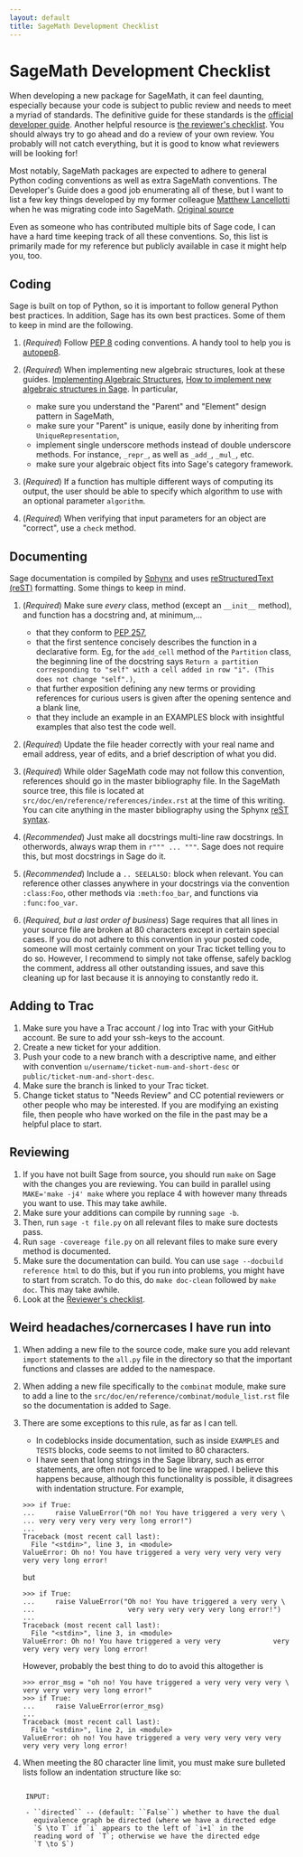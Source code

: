 ```yaml
---
layout: default
title: SageMath Development Checklist
---
```


SageMath Development Checklist
===

When developing a new package for SageMath, it can feel daunting, especially because your code is subject to public review and needs to meet a myriad of standards. The definitive guide for these standards is the [official developer guide](https://doc.sagemath.org/html/en/developer/coding_basics.html). Another helpful resource is [the reviewer's checklist](https://doc.sagemath.org/html/en/developer/reviewer_checklist.html). You should always try to go ahead and do a review of your own review. You probably will not catch everything, but it is good to know what reviewers will be looking for!

Most notably, SageMath packages are expected to adhere to general Python coding conventions as well as extra SageMath conventions. The Developer's Guide does a good job enumerating all of these, but I want to list a few key things developed by my former colleague [Matthew Lancellotti](http://matthewlancellotti.com/) when he was migrating code into SageMath. [Original source](https://github.com/MareoRaft/k_combinat_for_sage/issues/8)

Even as someone who has contributed multiple bits of Sage code, I can have a hard time keeping track of all these conventions. So, this list is primarily made for my reference but publicly available in case it might help you, too.

Coding
---
Sage is built on top of Python, so it is important to follow general Python best practices. In addition, Sage has its own best practices. Some of them to keep in mind are the following.

1. (*Required*) Follow [PEP 8](https://www.python.org/dev/peps/pep-0008/) coding conventions. A handy tool to help you is [autopep8](https://pypi.org/project/autopep8/).
1. (*Required*) When implementing new algebraic structures, look at these guides. [Implementing Algebraic Structures](https://doc.sagemath.org/html/en/thematic_tutorials/tutorial-implementing-algebraic-structures.html), [How to implement new algebraic structures in Sage](https://doc.sagemath.org/html/en/thematic_tutorials/coercion_and_categories.html). In particular, 

    - make sure you understand the "Parent" and "Element" design pattern in SageMath,
    - make sure your "Parent" is unique, easily done by inheriting from `UniqueRepresentation`,
    - implement single underscore methods instead of double underscore methods. For instance, `_repr_`, as well as `_add_`, `_mul_`, etc. 
    - make sure your algebraic object fits into Sage's category framework.
1. (*Required*) If a function has multiple different ways of computing its output, the user should be able to specify which algorithm to use with an optional parameter `algorithm`.
1. (*Required*) When verifying that input parameters for an object are "correct", use a `check` method. 

Documenting
---
Sage documentation is compiled by [Sphynx](http://www.sphinx-doc.org/en/master/index.html) and uses [reStructuredText (reST)](http://www.sphinx-doc.org/en/master/usage/restructuredtext/basics.html) formatting. Some things to keep in mind.

1. (*Required*) Make sure *every* class, method (except an `__init__` method), and function has a docstring and, at minimum,...

    - that they conform to [PEP 257](https://www.python.org/dev/peps/pep-0257/),
    - that the first sentence concisely describes the function in a declarative form. Eg, for the `add_cell` method of the `Partition` class, the beginning line of the docstring says `Return a partition corresponding to "self" with a cell added in row "i". (This does not change "self".)`,
    - that further exposition defining any new terms or providing references for curious users is given after the opening sentence and a blank line,
    - that they include an example in an EXAMPLES block with insightful examples that also test the code well.
1. (*Required*) Update the file header correctly with your real name and email address, year of edits, and a brief description of what you did. 
1. (*Required*) While older SageMath code may not follow this convention, references should go in the master bibliography file. In the SageMath source tree, this file is located at `src/doc/en/reference/references/index.rst` at the time of this writing. You can cite anything in the master bibliography using the Sphynx [reST syntax](http://www.sphinx-doc.org/en/master/usage/restructuredtext/basics.html#citations).  
1. (*Recommended*) Just make all docstrings multi-line raw docstrings. In otherwords, always wrap them in `r""" ... """`. Sage does not require this, but most docstrings in Sage do it.
1. (*Recommended*) Include a `.. SEELALSO:` block when relevant. You can reference other classes anywhere in your docstrings via the convention `:class:Foo`, other methods via `:meth:foo_bar`, and functions via `:func:foo_var`.
1. (*Required, but a last order of business*) Sage requires that all lines in your source file are broken at 80 characters except in certain special cases. If you do not adhere to this convention in your posted code, someone will most certainly comment on your Trac ticket telling you to do so. However, I recommend to simply not take offense, safely backlog the comment, address all other outstanding issues, and save this cleaning up for last because it is annoying to constantly redo it.

Adding to Trac
---
1. Make sure you have a Trac account / log into Trac with your GitHub account. Be sure to add your ssh-keys to the account.
1. Create a new ticket for your addition.
1. Push your code to a new branch with a descriptive name, and either with convention `u/username/ticket-num-and-short-desc` or `public/ticket-num-and-short-desc`.
1. Make sure the branch is linked to your Trac ticket.
1. Change ticket status to "Needs Review" and CC potential reviewers or other people who may be interested. If you are modifying an existing file, then people who have worked on the file in the past may be a helpful place to start. 

Reviewing
---
1. If you have not built Sage from source, you should run `make` on Sage with the changes you are reviewing. You can build in parallel using `MAKE='make -j4' make` where you replace 4 with however many threads you want to use. This may take awhile.
1. Make sure your additions can compile by running `sage -b`. 
1. Then, run `sage -t file.py` on all relevant files to make sure doctests pass.
1. Run `sage -covereage file.py` on all relevant files to make sure every method is documented.
1. Make sure the documentation can build. You can use `sage --docbuild reference html` to do this, but if you run into problems, you might have to start from scratch. To do this, do `make doc-clean` followed by `make doc`. This may take awhile.
1. Look at the [Reviewer's checklist](https://doc.sagemath.org/html/en/developer/reviewer_checklist.html). 

Weird headaches/cornercases I have run into
---

1. When adding a new file to the source code, make sure you add relevant `import` statements to the `all.py` file in the directory so that the important functions and classes are added to the namespace. 
1. When adding a new file specifically to the `combinat` module, make sure to add a line to the `src/doc/en/reference/combinat/module_list.rst` file so the documentation is added to Sage.
1.  There are some exceptions to this rule, as far as I can tell.

    - In codeblocks inside documentation, such as inside `EXAMPLES` and `TESTS` blocks, code seems to not limited to 80 characters.
    - I have seen that long strings in the Sage library, such as error statements, are often not forced to be line wrapped. I believe this happens because, although this functionality is possible, it disagrees with indentation structure. For example,
    ```
    >>> if True:
    ...     raise ValueError("Oh no! You have triggered a very very \
    ... very very very very very long error!")
    ... 
    Traceback (most recent call last):
      File "<stdin>", line 3, in <module>
    ValueError: Oh no! You have triggered a very very very very very very very long error!
    ```
    but
    ```
    >>> if True:
    ...     raise ValueError("Oh no! You have triggered a very very \
    ...                       very very very very very long error!")
    ... 
    Traceback (most recent call last):
      File "<stdin>", line 3, in <module>
    ValueError: Oh no! You have triggered a very very 			  very very very very very long error!
    ```
    However, probably the best thing to do to avoid this altogether is 
    ```
    >>> error_msg = "oh no! You have triggered a very very very very \
    very very very very long error!"
    >>> if True:
    ...     raise ValueError(error_msg)
    ... 
    Traceback (most recent call last):
      File "<stdin>", line 2, in <module>
    ValueError: oh no! You have triggered a very very very very very very very very long error!
    ```
1. When meeting the 80 character line limit, you must make sure bulleted lists follow an indentation structure like so: 
<pre><code>
    INPUT:

    - ``directed`` -- (default: ``False``) whether to have the dual
      equivalence graph be directed (where we have a directed edge
      `S \to T` if `i` appears to the left of `i+1` in the
      reading word of `T`; otherwise we have the directed edge
      `T \to S`)
</code></pre>
